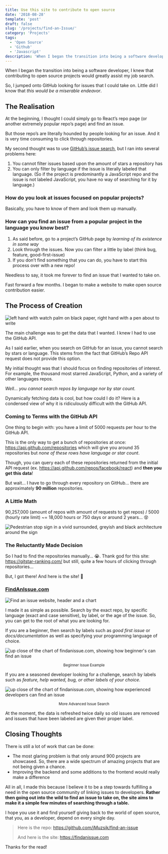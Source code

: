 ```yaml
---
title: Use this site to contribute to open source
date: '2018-08-28'
template: 'post'
draft: false
slug: '/projects/find-an-Issue/'
category: 'Projects'
tags:
  - 'Open Source'
  - 'Github'
  - 'Javascript'
description: 'When I began the transition into being a software developer, I knew that contributing to open source projects would greatly assist my job…'
---
```


When I began the transition into being a software developer, I knew that contributing to open source projects would greatly assist my job search.

So, I jumped onto GitHub looking for issues that I could take on. Little did I know that _this would be a miserable endeavor_.

## The Realisation

At the beginning, I thought I could simply go to React’s repo page (or another extremely popular repo’s page) and find an issue.

But those repo’s are literally hounded by people looking for an issue. And it is very time consuming to click through repositories.

My second thought was to use [GitHub’s issue search](https://github.com/issues), but I ran into several problems here:

1. You cannot filter issues based upon the amount of stars a repository has
2. You can only filter by language if the issue is literally labeled that language. (So if the project is predominantly a JavaScript repo and the issue is not labeled JavaScript, you have no way of searching for it by language.)

### How do you look at issues focused on popular projects?

Basically, you have to know of them and look them up manually.

### How can you find an issue from a popular project in the language you know best?

1. As said before, go to a project’s GitHub page by _learning of its existence in some way_
2. Look through the issues. Now you can filter a little by label (think bug, feature, good-first-issue)
3. If you don’t find something that you can do, you have to start this process over with a new repo!

Needless to say, it took me forever to find an issue that I wanted to take on.

Fast forward a few months. I began to make a website to make open source contribution easier.

## The Process of Creation

![left hand with watch palm on black paper, right hand with a pen about to write](https://cdn-images-1.medium.com/max/1440/0*pVN0Cfld4Q-21ceB)

The main challenge was to get the data that I wanted. I knew I had to use the GitHub API.

As I said earlier, when you search on GitHub for an issue, you cannot search by stars or language. This stems from the fact that GitHub’s Repo API request does not provide this option.

My initial thought was that I should focus on finding repositories of interest. For example, the thousand most starred JavaScript, Python, and a variety of other languages repos.

_Well… you cannot search repos by language nor by star count._

Dynamically fetching data is cool, but how could I do it? Here is a condensed view of why it is ridiculously difficult with the GitHub API.

### Coming to Terms with the GitHub API

One thing to begin with: you have a limit of 5000 requests per hour to the GitHub API.

This is the only way to get a bunch of repositories at once: https://api.github.com/repositories which will give you around 35 repositories but _none of these rows have language or star count_.

Though, you can query each of these repositories returned from the initial API request (ex. https://api.github.com/repos/facebook/react) and **then you get this data**!

But wait… I have to go through every repository on GitHub... there are approximately **90 million** repositories.

### A Little Math

90,257,000 (amount of repos with amount of requests to get repos) / 5000 (hourly rate limit) ~= 18,000 hours or 750 days or around 2 years… 😵

![Pedestrian stop sign in a vivid surrounded, greyish and black architecture around the sign](https://cdn-images-1.medium.com/max/1440/0*aZhC13DsGowt7dHz)

### The Reluctantly Made Decision

So I had to find the repositories manually… 😭. Thank god for this site: https://gitstar-ranking.com/ but still, quite a few hours of clicking through repositories…

But, I got there! And here is the site! 💪

### [FindAnIssue.com](https://findanissue.com/)

![Find an issue website, header and a chart](https://cdn-images-1.medium.com/max/1440/1*HYeEB-6X-fYLui5ckYxR6Q.png)

I made it as simple as possible. Search by the exact repo, by specific language (exact and case sensitive), by label, or the age of the issue. So, you can get to the root of what you are looking for.

If you are a beginner, then search by labels such as _good first issue_ or _docs/documentation_ as well as specifying your programming language of choice.

![up close of the chart of findanissue.com, showing how beginner's can find an issue](https://cdn-images-1.medium.com/max/1440/1*3uHXlitHk3Pr2So0oaQXyw.png)

<div style="text-align: center"><small>Beginner Issue Example</small></div>

If you are a seasoned developer looking for a challenge, search by labels such as _feature, help wanted, bug, or other labels of your choice_.

![up close of the chart of findanissue.com, showing how experienced developers can find an issue](https://cdn-images-1.medium.com/max/1440/1*zqgXbDXqu8xKzRTK4xwTIQ.png)

<div style="text-align: center"><small>More Advanced Issue Search</small></div>

At the moment, the data is refreshed twice daily so old issues are removed and issues that have been labeled are given their proper label.

## Closing Thoughts

There is still a lot of work that can be done:

- The most glaring problem is that only around 900 projects are showcased. So, there are a wide spectrum of amazing projects that are not being given a chance.
- Improving the backend and some additions to the frontend would really make a difference

All in all, I made this because I believe it to be a step towards fulfilling a need in the open source community of linking issues to developers. **Rather then going out into the wild to find an issue to take on, the site aims to make it a simple few minutes of searching through a table.**

I hope you use it and find yourself giving back to the world of open source, that you, as a developer, depend on every single day.

<blockquote>

Here is the repo: https://github.com/jMuzsik/find-an-issue

And here is the site: https://findanissue.com

</blockquote>

Thanks for the read!

